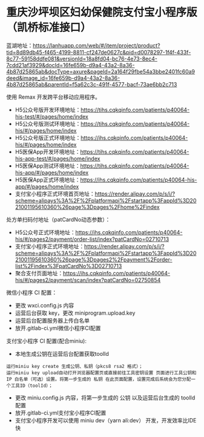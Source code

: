 # 重庆沙坪坝区妇幼保健院支付宝小程序版（凯桥标准接口） 

蓝湖地址：https://lanhuapp.com/web/#/item/project/product?tid=8d89db45-f465-4199-8811-cf247de0627c&pid=d0078297-1f4f-433f-8c77-59158ddfe081&versionId=18a8fd04-bc76-4e73-8ec4-7cdd21af3929&docId=16fe659b-d9a4-43a2-8a36-4b87d25865ab&docType=axure&pageId=2a164f29fbe54a3bbe2401fc60a9deed&image_id=16fe659b-d9a4-43a2-8a36-4b87d25865ab&parentId=f5a62c3c-491f-4577-bacf-73ae6bb2c713

使用 Remax 开发跨平台移动应用程序。

- H5公众号版开发环境地址：https://tihs.cqkqinfo.com/patients/p40064-his-test/#/pages/home/index
- H5公众号版测试环境地址：https://tihs.cqkqinfo.com/patients/p40064-his/#/pages/home/index
- H5公众号版正式环境地址：https://ihs.cqkqinfo.com/patients/p40064-his/#/pages/home/index
- H5医保App开发环境地址：https://tihs.cqkqinfo.com/patients/p40064-his-app-test/#/pages/home/index
- H5医保App测试环境地址：https://tihs.cqkqinfo.com/patients/p40064-his-app/#/pages/home/index
- H5医保App正式环境地址：https://ihs.cqkqinfo.com/patients/p40064-his-app/#/pages/home/index
- 支付宝小程序正式环境首页地址：https://render.alipay.com/p/s/i/?scheme=alipays%3A%2F%2Fplatformapi%2Fstartapp%3FappId%3D2021001195610360%26page%3Dpages%2Fhome%2Findex

处方单扫码付地址（patCardNo动态参数）：
- H5公众号正式环境地址：https://ihs.cqkqinfo.com/patients/p40064-his/#/pages2/payment/order-list/index?patCardNo=02710713
- 支付宝小程序正式环境地址：https://render.alipay.com/p/s/i/?scheme=alipays%3A%2F%2Fplatformapi%2Fstartapp%3FappId%3D2021001195610360%26page%3Dpages2%2Fpayment%2Forder-list%2Findex%3FpatCardNo%3D02710713
- 聚合支付页面地址：https://ihs.cqkqinfo.com/patients/p40064-his/#/pages2/payment/scan/index?patCardNo=02750854

微信小程序 CI 配置：
- 更改 wxci.config.js 内容 
- 运营后台获取 key，更改 miniprogram.upload.key
- 运营后台配置服务器上传白名单
- 放开.gitlab-ci.yml微信小程序CI配置

支付宝小程序 CI 配置(配合miniu):
- 本地生成公钥在运营后台配置获取toolId
```
运行miniu key create 生成公钥、私钥（pkcs8 rsa2 格式）；
运行miniu key upload自动打开浏览器配置页或直接前往工具密钥设置 页面进行工具公钥和 IP 白名单（可选）设置。将第一步生成的 私钥 在此页面配置，设置完成后系统会为您分配一个工具ID（toolId）；
```
- 更改 miniu.config.js 内容，将第一步生成的 公钥 以及运营后台生成的 toolId 配置
- 放开.gitlab-ci.yml支付宝小程序CI配置
- 支付宝小程序开发可以使用 miniu dev（yarn ali:dev） 开发，开发效率比IDE快
